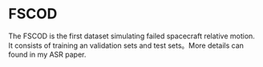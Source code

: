 # FSCOD
The FSCOD is the first dataset simulating failed spacecraft relative motion. It consists of training an validation sets and test sets。More details can found in my ASR paper. 
